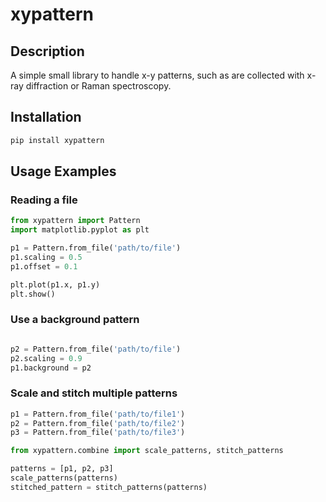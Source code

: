 # xypattern

## Description

A simple small library to handle x-y patterns, such as are collected with x-ray diffraction or Raman spectroscopy. 

## Installation

```bash
pip install xypattern
```

## Usage Examples

### Reading a file
```python
from xypattern import Pattern
import matplotlib.pyplot as plt

p1 = Pattern.from_file('path/to/file')
p1.scaling = 0.5
p1.offset = 0.1

plt.plot(p1.x, p1.y)
plt.show()
```

### Use a background pattern

```python

p2 = Pattern.from_file('path/to/file')
p2.scaling = 0.9
p1.background = p2

```

### Scale and stitch multiple patterns

```python
p1 = Pattern.from_file('path/to/file1')
p2 = Pattern.from_file('path/to/file2')
p3 = Pattern.from_file('path/to/file3')

from xypattern.combine import scale_patterns, stitch_patterns

patterns = [p1, p2, p3]
scale_patterns(patterns)
stitched_pattern = stitch_patterns(patterns)
``` 